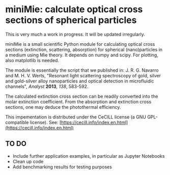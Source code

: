 # miniMie: calculate optical cross sections of spherical particles

This is very much a work in progress. It will be updated irregularly.

miniMie is a small scientific Python module for calculating optical cross sections (extinction, scattering, absorption) for spherical (nano)particles in a medium using Mie theory. It depends on numpy and scipy. For plotting, also matplotlib is needed.

The module is essentially the script that we published in:
J. R. G. Navarro and M. H. V. Werts, "Resonant light scattering spectroscopy of gold, silver and gold-silver alloy nanoparticles and optical detection in microfluidic channels", *Analyst* **2013**, *138*, 583-592.

The calculated extinction cross section can be readily converted into the molar extinction coefficient. From the absorption and extinction cross sections, one may deduce the photothermal efficiency.

This impementation is distributed under the CeCILL license (a GNU GPL-compatible license). See: [https://cecill.info/index.en.html](https://cecill.info/index.en.html)

## TO DO

* Include further application examples, in particular as Jupyter Notebooks
* Clean up code
* Add benchmarking results for testing purposes
